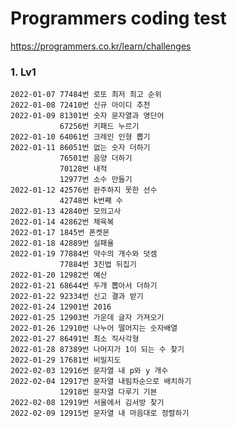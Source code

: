 Programmers coding test
=======================

https://programmers.co.kr/learn/challenges

### 1. Lv1
    2022-01-07 77484번 로또 최저 최고 순위
    2022-01-08 72410번 신규 아이디 추천
    2022-01-09 81301번 숫자 문자열과 영단어
               67256번 키패드 누르기
    2022-01-10 64061번 크레인 인형 뽑기
    2022-01-11 86051번 없는 숫자 더하기
               76501번 음양 더하기
               70128번 내적
               12977번 소수 만들기
    2022-01-12 42576번 완주하지 못한 선수
               42748번 k번째 수
    2022-01-13 42840번 모의고사
    2022-01-14 42862번 체육복
    2022-01-17 1845번 폰켓몬
    2022-01-18 42889번 실패율
    2022-01-19 77884번 약수의 개수와 덧셈
               77884번 3진법 뒤집기
    2022-01-20 12982번 예산
    2022-01-21 68644번 두개 뽑아서 더하기
    2022-01-22 92334번 신고 결과 받기
    2022-01-24 12901번 2016
    2022-01-25 12903번 가운데 글자 가져오기
    2022-01-26 12910번 나누어 떨어지는 숫자배열
    2022-01-27 86491번 최소 직사각형
    2022-01-28 87389번 나머지가 1이 되는 수 찾기
    2022-01-29 17681번 비밀지도
    2022-02-03 12916번 문자열 내 p와 y 개수
    2022-02-04 12917번 문자열 내림차순으로 배치하기
               12918번 문자열 다루기 기본
    2022-02-08 12919번 서울에서 김서방 찾기
    2022-02-09 12915번 문자열 내 마음대로 정렬하기